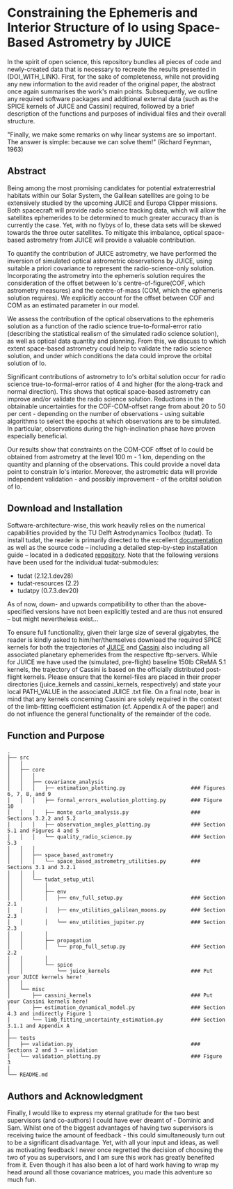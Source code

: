 Constraining the Ephemeris and Interior Structure of Io using Space-Based Astrometry by JUICE
==========================

In the spirit of open science, this repository bundles all pieces of code and newly-created data that is necessary to 
recreate the results presented in (DOI_WITH_LINK). 
First, for the sake of completeness, while not providing any new information to the avid reader of the original paper, 
the abstract once again summarises the work's main points. 
Subsequently, we outline any required software packages and additional external data (such as the SPICE kernels of 
JUICE and Cassini) required, followed by a brief description of the functions and purposes of individual files and 
their overall structure.

"Finally, we make some remarks on why linear systems are so important. The answer is simple: because we can solve 
them!" (Richard Feynman, 1963)


Abstract
------------

Being among the most promising candidates for potential extraterrestrial habitats within our Solar System, the Galilean 
satellites are going to be extensively studied by the upcoming JUICE and Europa Clipper missions. Both spacecraft will 
provide radio science tracking data, which will allow the satellites ephemerides to be determined to much greater 
accuracy than is currently the case. Yet, with no flybys of Io, these data sets will be skewed towards the three outer 
satellites. To mitigate this imbalance, optical space-based astrometry from JUICE will provide a valuable contribution.

To quantify the contribution of JUICE astrometry, we have performed the inversion of simulated optical astrometric 
observations by JUICE, using suitable a priori covariance to represent the radio-science-only solution. 
Incorporating the astrometry into the ephemeris solution requires the consideration of the offset between Io's 
centre-of-figure(COF, which astrometry measures) and the centre-of-mass (COM, which the ephemeris solution requires). 
We explicitly account for the offset between COF and COM as an estimated parameter in our model.

We assess the contribution of the optical observations to the ephemeris solution as a function of the radio science 
true-to-formal-error ratio (describing the statistical realism of the simulated radio science solution), as well as 
optical data quantity and planning. From this, we discuss to which extent space-based astrometry could help to validate
the radio science solution, and under which conditions the data could improve the orbital solution of Io. 

Significant contributions of astrometry to Io's orbital solution occur for radio science true-to-formal-error ratios of 
4 and higher (for the along-track and normal direction). This shows that optical space-based astrometry can improve 
and/or validate the radio science solution. Reductions in the obtainable uncertainties for the COF-COM-offset range
from about 20 to 50 per cent - depending on the number of observations - using suitable algorithms to select the epochs 
at which observations are to be simulated. In particular, observations during the high-inclination phase have proven 
especially beneficial.

Our results show that constraints on the COM-COF offset of Io could be obtained from astrometry at the level 
100 m - 1 km, depending on the quantity and planning of the observations. This could provide a novel data point to 
constrain Io's interior. Moreover, the astrometric data will provide independent validation - and possibly 
improvement - of the orbital solution of Io. 

Download and Installation
------------

Software-architecture-wise, this work heavily relies on the numerical capabilities provided by the TU Delft 
Astrodynamics Toolbox (tudat). To install tudat, the reader is primarily directed to the excellent
[documentation](https://tudat-space.readthedocs.io) as well as the source code – including a detailed step-by-step 
installation guide – located in a dedicated [repository](https://github.com/tudat-team/tudat-bundle). Note that the
following versions have been used for the individual tudat-submodules:

- tudat (2.12.1.dev28)
- tudat-resources (2.2)
- tudatpy (0.7.3.dev20)

As of now, down- and upwards compatibility to other than the above-specified versions have not been explicitly tested 
and are thus not ensured – but might nevertheless exist...

To ensure full functionality, given their large size of several gigabytes, the reader is kindly asked to 
him/her/themselves download the required SPICE kernels for both the trajectories of 
[JUICE](https://spiftp.esac.esa.int/data/SPICE/JUICE/kernels/) and [Cassini](https://ftp.imcce.fr/pub/softwares/caviar/) 
also including all associated planetary ephemerides from the respective ftp-servers. While for JUICE we have used the
(simulated, pre-flight) baseline 150lb CReMA 5.1 kernels, the trajectory of Cassini is based on the officially 
distributed post-flight kernels. Please ensure that the kernel-files are placed in their proper directories
(juice_kernels and cassini_kernels, respectively) and state your local PATH_VALUE in the associated JUICE .txt file. 
On a final note, bear in mind that any kernels concerning Cassini are solely required in the context of the limb-fitting 
coefficient estimation (cf. Appendix A of the paper) and do not influence the general functionality of the remainder 
of the code.

Function and Purpose
--------------------

```
.
├── src
│   │   
│   ├── core
│   │   │   
│   │   ├── covariance_analysis
│   │   │   ├── estimation_plotting.py                     ### Figures 6, 7, 8, and 9
│   │   │   ├── formal_errors_evolution_plotting.py        ### Figure 10
│   │   │   ├── monte_carlo_analysis.py                    ### Sections 3.2.2 and 5.2
│   │   │   ├── observation_angles_plotting.py             ### Section 5.1 and Figures 4 and 5
│   │   │   └── quality_radio_science.py                   ### Section 5.3
│   │   │
│   │   ├── space_based_astrometry
│   │   │   └── space_based_astrometry_utilities.py        ### Sections 3.1 and 3.2.1
│   │   │
│   │   └── tudat_setup_util
│   │       │
│   │       ├── env
│   │       │   ├── env_full_setup.py                      ### Section 2.1
│   │       │   ├── env_utilities_galilean_moons.py        ### Section 2.3
│   │       │   └── env_utilities_jupiter.py               ### Section 2.3
│   │       │
│   │       ├── propagation
│   │       │   └── prop_full_setup.py                     ### Section 2.2
│   │       │
│   │       └── spice
│   │           └── juice_kernels                          ### Put your JUICE kernels here!
│   │       
│   └── misc
│       ├── cassini_kernels                                ### Put your Cassini kernels here!
│       ├── estimation_dynamical_model.py                  ### Section 4.3 and indirectly Figure 1
│       └── limb_fitting_uncertainty_estimation.py         ### Section 3.1.1 and Appendix A
│   
├── tests
│   ├── validation.py                                      ### Sections 2 and 3 – validation
│   └── validation_plotting.py                             ### Figure 3
│   
└── README.md
```

Authors and Acknowledgment
--------------------

Finally, I would like to express my eternal gratitude for the two best supervisors (and co-authors) I could have ever 
dreamt of - Dominic and Sam. Whilst one of the biggest advantages of having two supervisors is receiving twice the 
amount of feedback - this could simultaneously turn out to be a significant disadvantage. Yet, with all your input and 
ideas, as well as motivating feedback I never once regretted the decision of choosing the two of you as supervisors, 
and I am sure this work has greatly benefited from it. Even though it has also been a lot of hard work having to wrap 
my head around all those covariance matrices, you made this adventure so much fun.
